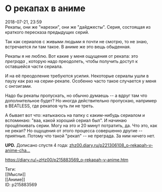 О рекапах в аниме
==================

   
 2018-07-21, 23:59   
  Рекапы, они же "нарезки", они же "дайджесты". Серия, состоящая из краткого пересказа предыдущих серий.   
   
 Так как сериалов с живыми людьми я почти не смотрю, то не знаю, встречается ли там такое. В аниме же это вещь обыденная.   
   
 Рекапы я не люблю. Вот какие у меня ощущения от рекапа: это  *преграда*  , которую надо преодолеть, чтобы получить доступ к оставшейся части сериала.   
   
 И на её преодоление требуются усилия. Некоторые сериалы ушли в паузу как раз на серии-рекапе. Особенно часто такое случается у меня с онгоигами.   
   
 Надо бы рекапы пропускать, но обычно думаешь -- а вдруг там что дополнительное будет? Но иногда действительно пропускаю, например в BEATLESS, где рекапов чуть ли не треть.   
   
 А бывает вот что: натыкаюсь на папку с каким-нибудь сериалом и вспоминаю: "ваа, какой хороший сериал был". И начинаю прощёлкивать серии. Могу на это и 20 минут потратить, да. Что это, как не рекап? Но ощущения от этого процесса совершенно другие -- приятные. Потому что такой "рекап" -- не преграда. За ним ничего нет.   
   
  **UPD.**  Дописано спустя 4 года:  [zhz00.diary.ru/p221306108\_o-rekapah-v-anime-cha...](О%20рекапах%20в%20аниме,%20часть%202)    
    
 <https://diary.ru/~zHz00/p215883569_o-rekapah-v-anime.htm>   
   
 Теги:   
 [[Мысли]]   
 [[Аниме]]   
 ID: p215883569